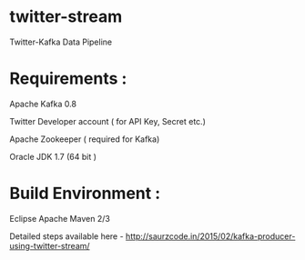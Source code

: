 # twitter-stream
Twitter-Kafka Data Pipeline

# Requirements :  

Apache Kafka 0.8

Twitter Developer account ( for API Key, Secret etc.)

Apache Zookeeper ( required for Kafka)

Oracle JDK 1.7 (64 bit )

# Build Environment :

Eclipse
Apache Maven 2/3

Detailed steps available here - 
http://saurzcode.in/2015/02/kafka-producer-using-twitter-stream/
